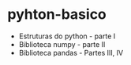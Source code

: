 # pyhton-basico

- Estruturas do python - parte I
- Biblioteca numpy - parte II
- Biblioteca pandas - Partes III, IV
